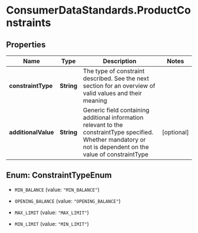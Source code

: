 # ConsumerDataStandards.ProductConstraints

## Properties
Name | Type | Description | Notes
------------ | ------------- | ------------- | -------------
**constraintType** | **String** | The type of constraint described.  See the next section for an overview of valid values and their meaning | 
**additionalValue** | **String** | Generic field containing additional information relevant to the constraintType specified.  Whether mandatory or not is dependent on the value of constraintType | [optional] 


<a name="ConstraintTypeEnum"></a>
## Enum: ConstraintTypeEnum


* `MIN_BALANCE` (value: `"MIN_BALANCE"`)

* `OPENING_BALANCE` (value: `"OPENING_BALANCE"`)

* `MAX_LIMIT` (value: `"MAX_LIMIT"`)

* `MIN_LIMIT` (value: `"MIN_LIMIT"`)




